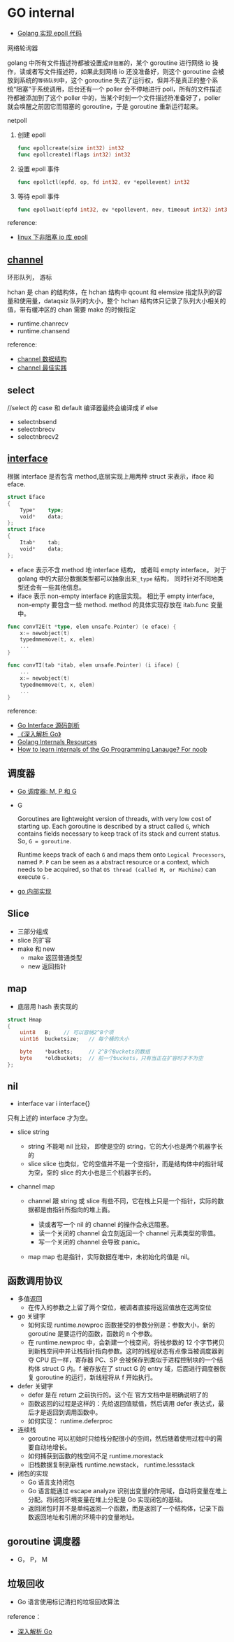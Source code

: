 # GO internal

- [Golang 实现 epoll 代码](https://zhuanlan.zhihu.com/p/27072761)

网络轮询器

golang 中所有文件描述符都被设置成`非阻塞`的，某个 goroutine 进行网络 io 操作，读或者写文件描述符，如果此刻网络 io 还没准备好，则这个 goroutine 会被放到系统的`等待队列`中，这个 goroutine 失去了运行权，但并不是真正的整个系统“阻塞”于系统调用，后台还有一个 poller 会不停地进行 poll，所有的文件描述符都被添加到了这个 poller 中的，当某个时刻一个文件描述符准备好了，poller 就会唤醒之前因它而阻塞的 goroutine，于是 goroutine 重新运行起来。

netpoll

1. 创建 epoll

   ```go
   func epollcreate(size int32) int32
   func epollcreate1(flags int32) int32
   ```

1. 设置 epoll 事件

   ```go
   func epollctl(epfd, op, fd int32, ev *epollevent) int32
   ```

1. 等待 epoll 事件

   ```go
   func epollwait(epfd int32, ev *epollevent, nev, timeout int32) int32
   ```

reference:

- [linux 下非阻塞 io 库 epoll](https://zhuanlan.zhihu.com/p/27050330)

## [channel](https://tiancaiamao.gitbooks.io/go-internals/content/zh/07.1.html)

环形队列， 游标

hchan 是 chan 的结构体，在 hchan 结构中 qcount 和 elemsize 指定队列的容量和使用量，dataqsiz 队列的大小，整个 hchan 结构体只记录了队列大小相关的值，带有缓冲区的 chan 需要 make 的时候指定

- runtime.chanrecv
- runtime.chansend

reference:

- [channel 数据结构](https://zhuanlan.zhihu.com/p/27295229)
- [channel 最佳实践](https://zhuanlan.zhihu.com/p/32521576)

## select

//select 的 case 和 default 编译器最终会编译成 if else

- selectnbsend
- selectnbrecv
- selectnbrecv2

## [interface](https://tiancaiamao.gitbooks.io/go-internals/content/zh/07.2.html)

根据 interface 是否包含 method,底层实现上用两种 struct 来表示，iface 和 eface.

```go
struct Eface
{
    Type*    type;
    void*    data;
};
struct Iface
{
    Itab*    tab;
    void*    data;
};
```

- eface 表示不含 method 地 interface 结构， 或者叫 empty interface。 对于 golang 中的大部分数据类型都可以抽象出来`_type` 结构， 同时针对不同地类型还会有一些其他信息。
- iface 表示 non-empty interface 的底层实现。 相比于 empty interface, non-empty 要包含一些 method. method 的具体实现存放在 itab.func 变量中。

```go
func convT2E(t *type, elem unsafe.Pointer) (e eface) {
    x:= newobject(t)
    typedmmemove(t, x, elem)
    ...
}

func convTI(tab *itab, elem unsafe.Pointer) (i iface) {
    ...
    x:= newobject(t)
    typedmemmove(t, x, elem)
    ...
}
```

reference:

- [Go Interface 源码剖析](https://zhuanlan.zhihu.com/p/27652856)
- [《深入解析 Go》](https://tiancaiamao.gitbooks.io/go-internals/content/zh/01.0.html)
- [Golang Internals Resources](https://github.com/emluque/golang-internals-resources)
- [How to learn internals of the Go Programming Lanauge? For noob](https://stackoverflow.com/questions/49771806/how-to-learn-internals-of-of-the-go-programming-lanauge-for-noob)

## 调度器

- [Go 调度器: M, P 和 G](https://colobu.com/2017/05/04/go-scheduler/)

- G

  Goroutines are lightweight version of threads, with very low cost of starting up. Each goroutine is described by a struct called `G`, which contains fields necessary to keep track of its stack and current status. So, `G = goroutine`.

  Runtime keeps track of each `G` and maps them onto `Logical Processors`, named `P`. `P` can be seen as a abstract resource or a context, which needs to be acquired, so that `OS thread (called M, or Machine)` can execute `G` .

- [go 内部实现](https://docs.kilvn.com/go-internals/02.2.html)

## Slice

- 三部分组成
- slice 的扩容
- make 和 new
  - make 返回普通类型
  - new 返回指针

## map

- 底层用 hash 表实现的

```go
struct Hmap
{
    uint8   B;    // 可以容纳2^B个项
    uint16  bucketsize;   // 每个桶的大小

    byte    *buckets;     // 2^B个Buckets的数组
    byte    *oldbuckets;  // 前一个buckets，只有当正在扩容时才不为空
};
```

## nil

- interface
  var i interface{}

只有上述的 interface 才为空。

- slice string

  - string 不能喝 nil 比较， 即使是空的 string，它的大小也是两个机器字长的
  - slice slice 也类似，它的空值并不是一个空指针，而是结构体中的指针域为空，空的 slice 的大小也是三个机器字长的。

- channel map

  - channel 跟 string 或 slice 有些不同，它在栈上只是一个指针，实际的数据都是由指针所指向的堆上面。

    - 读或者写一个 nil 的 channel 的操作会永远阻塞。
    - 读一个关闭的 channel 会立刻返回一个 channel 元素类型的零值。
    - 写一个关闭的 channel 会导致 panic。

  - map map 也是指针，实际数据在堆中，未初始化的值是 nil。

## 函数调用协议

- 多值返回
  - 在传入的参数之上留了两个空位，被调者直接将返回值放在这两空位
- go 关键字
  - 如何实现 runtime.newproc 函数接受的参数分别是：参数大小，新的 goroutine 是要运行的函数，函数的 n 个参数。
  - 在 runtime.newproc 中，会新建一个栈空间，将栈参数的 12 个字节拷贝到新栈空间中并让栈指针指向参数。这时的线程状态有点像当被调度器剥夺 CPU 后一样，寄存器 PC、SP 会被保存到类似于进程控制块的一个结构体 struct G 内。f 被存放在了 struct G 的 entry 域，后面进行调度器恢复 goroutine 的运行，新线程将从 f 开始执行。
- defer 关键字
  - defer 是在 return 之前执行的。这个在 官方文档中是明确说明了的
  - 函数返回的过程是这样的：先给返回值赋值，然后调用 defer 表达式，最后才是返回到调用函数中。
  - 如何实现： runtime.deferproc
- 连续栈
  - goroutine 可以初始时只给栈分配很小的空间，然后随着使用过程中的需要自动地增长。
  - 如何捕获到函数的栈空间不足 runtime.morestack
  - 旧栈数据复制到新栈 runtime.newstack， runtime.lessstack
- 闭包的实现
  - Go 语言支持闭包
  - Go 语言能通过 escape analyze 识别出变量的作用域，自动将变量在堆上分配。将闭包环境变量在堆上分配是 Go 实现闭包的基础。
  - 返回闭包时并不是单纯返回一个函数，而是返回了一个结构体，记录下函数返回地址和引用的环境中的变量地址。

## goroutine 调度器

- G， P， M

## 垃圾回收

- Go 语言使用标记清扫的垃圾回收算法

reference：

- [深入解析 Go](https://docs.kilvn.com/go-internals/07.2.html)
